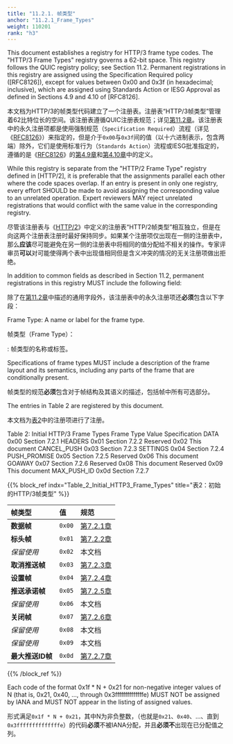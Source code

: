 ```yaml
---
title: "11.2.1. 帧类型"
anchor: "11.2.1_Frame_Types"
weight: 110201
rank: "h3"
---
```


This document establishes a registry for HTTP/3 frame type codes. The "HTTP/3 Frame Types" registry governs a 62-bit space. This registry follows the QUIC registry policy; see Section 11.2. Permanent registrations in this registry are assigned using the Specification Required policy ([RFC8126]), except for values between 0x00 and 0x3f (in hexadecimal; inclusive), which are assigned using Standards Action or IESG Approval as defined in Sections 4.9 and 4.10 of [RFC8126].

本文档为HTTP/3的帧类型代码建立了一个注册表。注册表“HTTP/3帧类型”管理着62比特位长的空间。该注册表遵循QUIC注册表规范；详见[第11.2章]()。该注册表中的永久注册项都是使用强制规范（`Specification Required`）流程（详见《[RFC8126]()》）来指定的，但是介于`0x00`与`0x3f`间的值（以十六进制表示，包含两端）除外，它们是使用标准行为（`Standards Action`）流程或IESG批准指定的，遵循的是《[RFC8126]()》的[第4.9章]()和[第4.10章]()中的定义。

While this registry is separate from the "HTTP/2 Frame Type" registry defined in [HTTP/2], it is preferable that the assignments parallel each other where the code spaces overlap. If an entry is present in only one registry, every effort SHOULD be made to avoid assigning the corresponding value to an unrelated operation. Expert reviewers MAY reject unrelated registrations that would conflict with the same value in the corresponding registry.

尽管该注册表与《[HTTP/2]()》中定义的注册表“HTTP/2帧类型”相互独立，但是在向这两个注册表注册时最好保持同步。如果某个注册项仅出现在一侧的注册表中，那么**应该**尽可能避免在另一侧的注册表中将相同的值分配给不相关的操作。专家评审员**可以**对可能使得两个表中出现值相同但是含义冲突的情况的无关注册项做出拒绝。

In addition to common fields as described in Section 11.2, permanent registrations in this registry MUST include the following field:

除了在[第11.2章]()中描述的通用字段外，该注册表中的永久注册项还**必须**包含以下字段：

Frame Type:
A name or label for the frame type.

帧类型（Frame Type）：

:   帧类型的名称或标签。

Specifications of frame types MUST include a description of the frame layout and its semantics, including any parts of the frame that are conditionally present.

帧类型的规范**必须**包含对于帧结构及其语义的描述，包括帧中所有可选部分。

The entries in Table 2 are registered by this document.

本文档为[表2]()中的注册项进行了注册。

Table 2: Initial HTTP/3 Frame Types
Frame Type	Value	Specification
DATA	0x00	Section 7.2.1
HEADERS	0x01	Section 7.2.2
Reserved	0x02	This document
CANCEL_PUSH	0x03	Section 7.2.3
SETTINGS	0x04	Section 7.2.4
PUSH_PROMISE	0x05	Section 7.2.5
Reserved	0x06	This document
GOAWAY	0x07	Section 7.2.6
Reserved	0x08	This document
Reserved	0x09	This document
MAX_PUSH_ID	0x0d	Section 7.2.7

{{% block_ref
indx="Table_2_Initial_HTTP3_Frame_Types"
title="表2：初始的HTTP/3帧类型" %}}

| 帧类型         | 值      | 规范          |
|:------------|:-------|:------------|
| **数据帧**     | `0x00` | [第7.2.1章]() |
| **标头帧**     | `0x01` | [第7.2.2章]() |
| *保留使用*      | `0x02` | 本文档         |
| **取消推送帧**   | `0x03` | [第7.2.3章]() |
| **设置帧**     | `0x04` | [第7.2.4章]() |
| **推送承诺帧**   | `0x05` | [第7.2.5章]() |
| *保留使用*      | `0x06` | 本文档         |
| **关闭帧**     | `0x07` | [第7.2.6章]() |
| *保留使用*      | `0x08` | 本文档         |
| *保留使用*      | `0x09` | 本文档         |
| **最大推送ID帧** | `0x0d` | [第7.2.7章]() |

{{% /block_ref %}}

Each code of the format 0x1f * N + 0x21 for non-negative integer values of N (that is, 0x21, 0x40, ..., through 0x3ffffffffffffffe) MUST NOT be assigned by IANA and MUST NOT appear in the listing of assigned values.

形式满足`0x1f * N + 0x21`，其中N为非负整数，（也就是`0x21`、`0x40`、...、直到`0x3ffffffffffffffe`）的代码**必须**不被IANA分配，并且**必须不**出现在已分配值之列。
